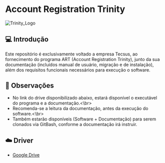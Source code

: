 # Account Registration Trinity

![Trinity_Logo](https://user-images.githubusercontent.com/60863640/94086088-4fb53a00-fde0-11ea-9915-3ac9be131de7.png)

## :computer: Introdução
Este repositório é exclusivamente voltado a empresa Tecsus, ao fornecimento do programa ART (Account Registration Trinity), junto da sua documentação (incluídos manual de usuário, migração e de instalação), além dos requisitos funcionais necessários para execução o software.

## :pushpin: Observações
* No link do drive disponibilizado abaixo, estará disponível o executável do programa e a documentação.<\br>
* Recomenda-se a leitura da documentação, antes da execução do software.<\br>
* Também estarão disponíveis (Software + Documentação) para serem clonados via GitBash, conforme a documentação irá instruir.

## :cloud: Driver

* [Google Drive](https://drive.google.com/drive/folders/1-5xZfJrlMEutZqFgjMV-heFLgqugH4ZP?usp=sharing)
